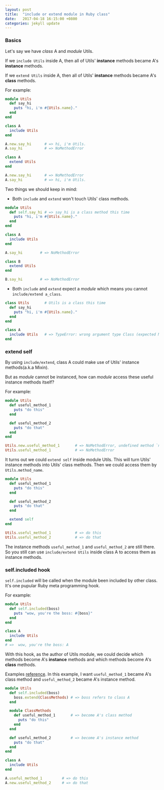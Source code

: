 ```yaml
---
layout: post
title:  "include or extend module in Ruby class"
date:   2017-04-18 16:15:00 +0800
categories: jekyll update
---
```



### Basics

Let's say we have *class* A and *module* Utils.

If we `include Utils` inside A, then all of Utils' **instance** methods became A's **instance** methods.

If we `extend Utils` inside A, then all of Utils' **instance** methods became A's **class** methods.

For example:

```ruby
module Utils
  def say_hi
    puts "hi, i'm #{Utils.name}."
  end
end
```
```ruby
class A
  include Utils
end

A.new.say_hi      # => hi, i'm Utils.
A.say_hi          # => NoMethodError
```
```ruby
class A
  extend Utils
end

A.new.say_hi      # => NoMethodError
A.say_hi          # => hi, i'm Utils.
```

Two things we should keep in mind:

  - Both `include` and `extend` won't touch Utils' class methods.

```ruby
module Utils
  def self.say_hi # => say_hi is a class method this time
    puts "hi, i'm #{Utils.name}."
  end
end

class A
  include Utils
end

A.say_hi        # => NoMethodError

class B
  extend Utils
end

B.say_hi        # => NoMethodError
```

  - Both `include` and `extend` expect a *module* which means you cannot `include/extend a_class`.

```ruby
class Utils       # Utils is a class this time
  def say_hi
    puts "hi, i'm #{Utils.name}."
  end
end

class A
  include Utils   # => TypeError: wrong argument type Class (expected Module)
end
```

### extend self

By using `include/extend`, class A could make use of Utils' instance methods(a.k.a Mixin). 

But as *module* cannot be instanced, how can *module* access these useful instance methods itself?

For example: 

```ruby
module Utils
  def useful_method_1
    puts "do this"
  end

  def useful_method_2
    puts "do that"
  end
end

Utils.new.useful_method_1       # => NoMethodError, undefined method `new' for Utils:Module
Utils.useful_method_1           # => NoMethodError
```

It turns out we could `extend self` inside module Utils. This will turn Utils' instance methods into Utils' class methods. Then we could access them by `Utils.method_name`.

```ruby
module Utils
  def useful_method_1
    puts "do this"
  end

  def useful_method_2
    puts "do that"
  end

  extend self
end

Utils.useful_method_1           # => do this
Utils.useful_method_2           # => do that
```

The instance methods `useful_method_1` and `useful_method_2` are still there. So you still can use `include/extend Utils` inside class A to access them as instance methods.


### self.included hook

`self.included` will be called when the module been included by other class. It's one pupular Ruby meta programming hook.

For example:

```ruby
module Utils
  def self.included(boss)
    puts "wow, you're the boss: #{boss}"
  end
end 

class A
  include Utils
end
# =>  wow, you're the boss: A
```

With this hook, as the author of Utils module, we could decide which methods become A's **instance** methods and which methods become A's **class** methods. 

Examples [reference](http://www.railstips.org/blog/archives/2009/05/15/include-vs-extend-in-ruby/). In this example, I want `useful_method_1` became A's class method and `useful_method_2` became A's instance method.

```ruby
module Utils
  def self.included(boss)
    boss.extend(ClassMethods) # => boss refers to class A
  end

  module ClassMethods
    def useful_method_1       # => become A's class method
      puts "do this"
    end
  end

  def useful_method_2         # => become A's instance method
    puts "do that"
  end
end

class A
  include Utils
end

A.useful_method_1         # => do this
A.new.useful_method_2     # => do that
```
